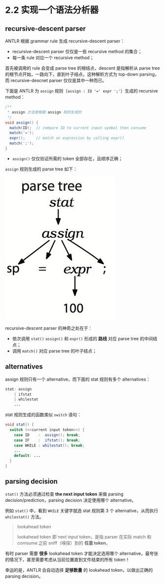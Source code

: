 # 2.2 实现一个语法分析器

## recursive-descent parser

ANTLR 根据 grammar rule 生成 recursive-descent parser：

* recursive-descent parser 仅仅是一些 recursive method 的集合；
* 每一条 rule 对应一个 recursive method；

首先被调用的 rule 会变成 parse tree 的根结点，descent 是指解析从 parse tree 的根节点开始，一路向下，直到叶子结点，这种解析方式为 top-down parsing，而 recursive-descnet parser 仅仅是其中一种而已。

下面是 ANTLR 为 `assign` 规则（`assign : ID '=' expr ';'`）生成的 recursive method：

```Java
/**
 * assign 方法是根据 assign 规则生成的
 */
void assign() {
  match(ID);  // compare ID to current input symbol then consume
  match('=');
  expr();     // match an expression by calling expr()
  match(';');
}
```

* `assign()` 仅仅验证所需的 token 全部存在，且顺序正确；

`assign` 规则生成的 parse tree 如下：

![img](../images/parse-tree-of-assign.png)

recursive-descent parser 的神奇之处在于：

* 依次调用 `stat()` `assign()` 和 `expr()` 形成的 **路线** 对应 parse tree 的中间结点；
* 调用 `match()` 对应 parse tree 的叶子结点；

## alternatives

assign 规则只有一个 alternative，而下面的 stat 规则有多个 alternatives：

```Java
stat: assign
    | ifstat
    | whilestat
    ...
```

stat 规则生成的函数类似 `switch` 语句：

```Java
void stat() {
  switch (<<current input token>>) {
    case ID    :  assign(); break;
    case IF    :  ifstat(); break;
    case WHILE : whilestat(); break;
    ...
    default: ...
  }
}
```

## parsing decision

`stat()` 方法必须通过检查 **the next input token** 来做 parsing decision/prediction，parsing decision 决定使用哪个 alternative。

例如 `stat()` 中，看到 `WHILE` 关键字就选 stat 规则第 3 个 alternative，从而执行 `whilestat()` 方法。

>lookahead token
>
>lookahead token 即 next input token，是指 parser 在实际 match 和 comsume 之前 sniff（嗅探）到的 **任意 token**。

有时 parser 需要 **很多** lookahead token 才能决定选用哪个 alternative，最夸张的情况下，甚至需要考虑从当前位置直到文件结束的所有 token！

幸运的是，ANTLR 会自动选择 **足够数量** 的 lookahead token，以做出正确的 parsing decision。

